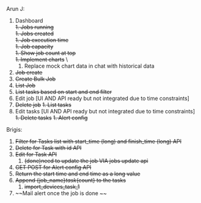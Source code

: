 Arun J:
1. Dashboard \
   ~~1. Jobs running~~ \
   ~~1. Jobs created~~ \
   ~~1. Job execution time~~ \
   ~~1. Job capacity~~ \
   ~~1. Show job count at top~~ \
   ~~1. Implement charts~~ \
     1. Replace mock chart data in chat with historical data
1. ~~Job create~~
1. ~~Create Bulk Job~~
1. ~~List Job~~
2. ~~List tasks based on start and end filter~~
1. Edit job [UI AND API ready but not integrated due to time constraints]
1. ~~Delete job~~
~~1. List tasks~~
1. Edit tasks [UI AND API ready but not integrated due to time constraints]
~~1. Delete tasks~~
~~1. Alert config~~

Brigis:
1. ~~Filter for Tasks list with start_time (long) and finish_time (long) API~~
2. ~~Delete for Task with id API~~
3. ~~Edit for Task API~~
   1. ~~(done)need to update the job VIA jobs update api~~
4. ~~GET POST for Alert config API~~
5. ~~Return the start time and end time as a long value~~ 
6. ~~Append {job_name}_task_{count} to the tasks~~
   1. ~~import_devices_task_1~~
7. ~~Mail alert once the job is done ~~
